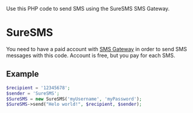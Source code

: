 Use this PHP code to send SMS using the SureSMS SMS Gateway. 

SureSMS
=======

You need to have a paid account with <a href="www.suresms.com">SMS Gateway</a> in order to send SMS messages with this code. Account is free, but you pay for each SMS. 

Example
-------

``` php
$recipient = '12345678';
$sender = 'SureSMS';
$SureSMS = new SureSMS('myUsername', 'myPassword'); 
$SureSMS->send("Helo world!", $recipient, $sender);
```
